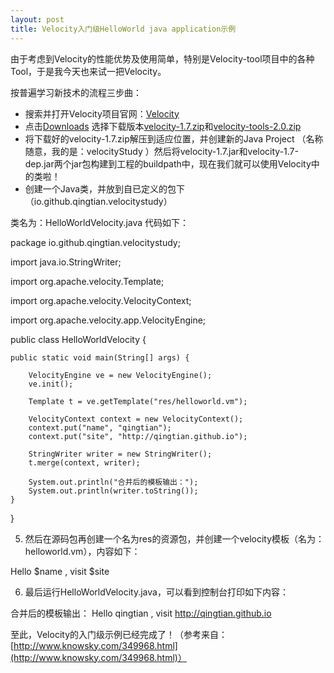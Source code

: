 ```yaml
---
layout: post
title: Velocity入门级HelloWorld java application示例
---
```


由于考虑到Velocity的性能优势及使用简单，特别是Velocity-tool项目中的各种Tool，于是我今天也来试一把Velocity。

按普遍学习新技术的流程三步曲：

- 搜索并打开Velocity项目官网：[Velocity](http://velocity.apache.org/)
- 点击[Downloads](http://velocity.apache.org/download.cgi) 选择下载版本[velocity-1.7.zip](http://apache.dataguru.cn//velocity/engine/1.7/velocity-1.7.zip)和[velocity-tools-2.0.zip](http://apache.dataguru.cn//velocity/tools/2.0/velocity-tools-2.0.zip)
- 将下载好的velocity-1.7.zip解压到适应位置，并创建新的Java Project （名称随意，我的是：velocityStudy ）然后将velocity-1.7.jar和velocity-1.7-dep.jar两个jar包构建到工程的buildpath中，现在我们就可以使用Velocity中的类啦！
- 创建一个Java类，并放到自已定义的包下（io.github.qingtian.velocitystudy）

类名为：HelloWorldVelocity.java
代码如下：

package io.github.qingtian.velocitystudy;

import java.io.StringWriter;

import org.apache.velocity.Template;

import org.apache.velocity.VelocityContext;

import org.apache.velocity.app.VelocityEngine;

public class HelloWorldVelocity {

	public static void main(String[] args) {
	
		VelocityEngine ve = new VelocityEngine();
		ve.init();

		Template t = ve.getTemplate("res/helloworld.vm");

		VelocityContext context = new VelocityContext();
		context.put("name", "qingtian");
		context.put("site", "http://qingtian.github.io");

		StringWriter writer = new StringWriter();
		t.merge(context, writer);

		System.out.println("合并后的模板输出：");
		System.out.println(writer.toString());
	}

}

5. 然后在源码包再创建一个名为res的资源包，并创建一个velocity模板（名为：helloworld.vm），内容如下：

  Hello $name , visit $site

6. 最后运行HelloWorldVelocity.java，可以看到控制台打印如下内容：

  合并后的模板输出：
  Hello qingtian , visit http://qingtian.github.io

至此，Velocity的入门级示例已经完成了！（参考来自：[http://www.knowsky.com/349968.html](http://www.knowsky.com/349968.html)）

